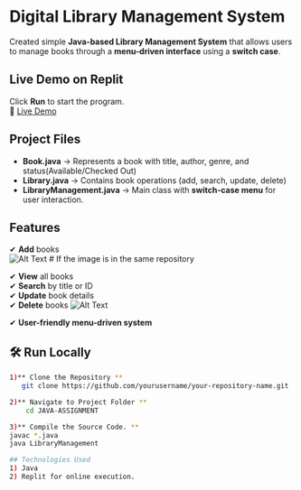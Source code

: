 # Digital Library Management System

Created simple **Java-based Library Management System** that allows users to manage books through a **menu-driven interface** using a **switch case**.

## Live Demo on Replit
Click **Run** to start the program.  
🔗 [Live Demo](https://replit.com/@surajpaswan1408/Digital-Library-Java-Assignment)

## Project Files  
- **Book.java** → Represents a book with title, author, genre, and status(Available/Checked Out)  
- **Library.java** → Contains book operations (add, search, update, delete)  
- **LibraryManagement.java** → Main class with **switch-case menu** for user interaction. 

## Features  
✔ **Add** books  
![Alt Text](image.png)  # If the image is in the same repository

✔ **View** all books  
✔ **Search** by title or ID  
✔ **Update** book details  
✔ **Delete** books
![Alt Text](assets/Screenshot_from_2025-03-27_16-40-39.png)

✔ **User-friendly menu-driven system**  

## 🛠 Run Locally  
```bash
1)** Clone the Repository **
   git clone https://github.com/yourusername/your-repository-name.git

2)** Navigate to Project Folder **
    cd JAVA-ASSIGNMENT

3)** Compile the Source Code. **
javac *.java  
java LibraryManagement  

## Technologies Used
1) Java
2) Replit for online execution.

